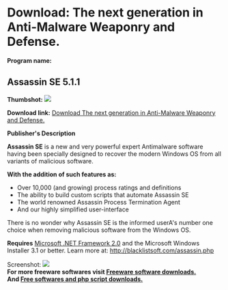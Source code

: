 # Download: The next generation in Anti-Malware Weaponry and Defense.

**Program name:**

## Assassin SE 5.1.1

  
**Thumbshot:** ![](http://www.freewarefiles.com/screenshot/assassinse51_md.gif)   
  
**Download link:** [Download The next generation in Anti-Malware Weaponry and Defense.](http://freesoftwares.boysofts.com/Assassin-SE_program_41467.html)  
  


**Publisher's Description**  
  


**Assassin SE** is a new and very powerful expert Antimalware software having been specially designed to recover the modern Windows OS from all variants of malicious software.

**With the addition of such features as:**

  * Over 10,000 (and growing) process ratings and definitions
  * The ability to build custom scripts that automate Assassin SE
  * The world renowned Assassin Process Termination Agent
  * And our highly simplified user-interface

There is no wonder why Assassin SE is the informed userA's number one choice when removing malicious software from the Windows OS.

**Requires** [Microsoft .NET Framework 2.0](http://www.freewarefiles.com/Microsoft-NET-Framework-x-Final_program_16026.html) and the Microsoft Windows Installer 3.1 or better. Learn more at: <http://blacklistsoft.com/assassin.php>

  
  
Screenshot: ![](http://www.freewarefiles.com/screenshot/assassinse51.gif)   
**For more freeware softwares visit [Freeware software downloads.](http://freesoftwares.boysofts.com/)**   
**And [Free softwares and php script downloads.](http://www.boysofts.com/)**
